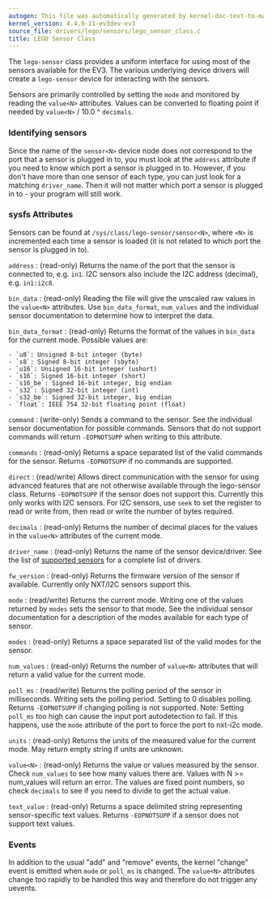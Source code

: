 ```yaml
---
autogen: This file was automatically generated by kernel-doc-text-to-markdown.py
kernel_version: 4.4.9-11-ev3dev-ev3
source_file: drivers/lego/sensors/lego_sensor_class.c
title: LEGO Sensor Class
---
```


The `lego-sensor` class provides a uniform interface for using most of the
sensors available for the EV3. The various underlying device drivers will
create a `lego-sensor` device for interacting with the sensors.

Sensors are primarily controlled by setting the `mode` and monitored by
reading the `value<N>` attributes. Values can be converted to floating point
if needed by `value<N>` / 10.0 ^ `decimals`.

### Identifying sensors

Since the name of the `sensor<N>` device node does not correspond to the port
that a sensor is plugged in to, you must look at the `address` attribute if
you need to know which port a sensor is plugged in to. However, if you don't
have more than one sensor of each type, you can just look for a matching
`driver_name`. Then it will not matter which port a sensor is plugged in to - your
program will still work.

### sysfs Attributes

Sensors can be found at `/sys/class/lego-sensor/sensor<N>`, where `<N>` is
incremented each time a sensor is loaded (it is not related to which port
the sensor is plugged in to).

`address`
: (read-only) Returns the name of the port that the sensor is connected to,
e.g. `in1`. I2C sensors also include the I2C address (decimal), e.g.
`in1:i2c8`.

`bin_data`
: (read-only) Reading the file will give the unscaled raw values in the
`value<N>` attributes. Use `bin_data_format`, `num_values` and the
individual sensor documentation to determine how to interpret the data.

`bin_data_format`
: (read-only) Returns the format of the values in `bin_data` for the current
mode. Possible values are:

    - `u8`: Unsigned 8-bit integer (byte)
    - `s8`: Signed 8-bit integer (sbyte)
    - `u16`: Unsigned 16-bit integer (ushort)
    - `s16`: Signed 16-bit integer (short)
    - `s16_be`: Signed 16-bit integer, big endian
    - `s32`: Signed 32-bit integer (int)
    - `s32_be`: Signed 32-bit integer, big endian
    - `float`: IEEE 754 32-bit floating point (float)

`command`
: (write-only) Sends a command to the sensor. See the individual sensor
documentation for possible commands. Sensors that do not support commands
will return `-EOPNOTSUPP` when writing to this attribute.

`commands`
: (read-only) Returns a space separated list of the valid commands for the
sensor. Returns `-EOPNOTSUPP` if no commands are supported.

`direct`
: (read/write) Allows direct communication with the sensor for using advanced
features that are not otherwise available through the lego-sensor class.
Returns `-EOPNOTSUPP` if the sensor does not support this. Currently this
only works with I2C sensors. For I2C sensors, use `seek` to set the register
to read or write from, then read or write the number of bytes required.

`decimals`
: (read-only) Returns the number of decimal places for the values in the
`value<N>` attributes of the current mode.

`driver_name`
: (read-only) Returns the name of the sensor device/driver. See the list of
[supported sensors] for a complete list of drivers.

`fw_version`
: (read-only) Returns the firmware version of the sensor if available.
Currently only NXT/I2C sensors support this.

`mode`
: (read/write) Returns the current mode. Writing one of the values returned
by `modes` sets the sensor to that mode. See the individual sensor
documentation for a description of the modes available for each type of
sensor.

`modes`
: (read-only) Returns a space separated list of the valid modes for the sensor.

`num_values`
: (read-only) Returns the number of `value<N>` attributes that will return
a valid value for the current mode.

`poll_ms`
: (read/write) Returns the polling period of the sensor in milliseconds.
Writing sets the polling period. Setting to 0 disables polling. Returns
`-EOPNOTSUPP` if changing polling is not supported. Note: Setting `poll_ms`
too high can cause the input port autodetection to fail. If this happens,
use the `mode` attribute of the port to force the port to nxt-i2c mode.

`units`
: (read-only) Returns the units of the measured value for the current mode.
May return empty string if units are unknown.

`value<N>`
: (read-only) Returns the value or values measured by the sensor. Check
`num_values` to see how many values there are. Values with N >= num_values
will return an error. The values are fixed point numbers, so check
`decimals` to see if you need to divide to get the actual value.

`text_value`
: (read-only) Returns a space delimited string representing sensor-specific
text values. Returns `-EOPNOTSUPP` if a sensor does not support text values.

### Events

In addition to the usual "add" and "remove" events, the kernel "change"
event is emitted when `mode` or `poll_ms` is changed. The `value<N>`
attributes change too rapidly to be handled this way and therefore do not
trigger any uevents.

[nxt-i2c-sensor]: ../nxt-i2c-sensor
[supported sensors]: /docs/sensors#supported-sensors

